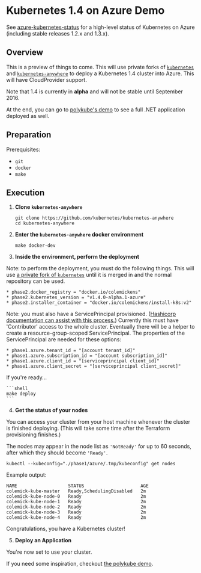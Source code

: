 # Kubernetes 1.4 on Azure Demo

See [azure-kubernetes-status](https://github.com/colemickens/azure-kubernetes-status)
for a high-level status of Kubernetes on Azure (including stable releases
1.2.x and 1.3.x).

## Overview

This is a preview of things to come. This will use private forks of
[`kubernetes`](https://github.com/colemickens/kubernetes/tree/azure-cloudprovider) 
and [`kubernetes-anywhere`](https://github.com/colemickens/kubernetes-anywhere/tree/azure) 
to deploy a Kubernetes 1.4 cluster into
Azure. This will have CloudProvider support.

Note that 1.4 is currently in **alpha** and will not be stable until 
September 2016.

At the end, you can go to 
[polykube's demo](https://github.com/colemickens/polykube/tree/master/DEMO.md) 
to see a full .NET application deployed as well.


## Preparation

Prerequisites:
  * `git`
  * `docker`
  * `make`


## Execution

1. **Clone `kubernetes-anywhere`**

    ```shell
    git clone https://github.com/kubernetes/kubernetes-anywhere
    cd kubernetes-anywhere
    ```

2. **Enter the `kubernetes-anywhere` docker environment**

    ```shell
    make docker-dev
    ```

3. **Inside the environment, perform the deployment**

  Note: to perform the deployment, you must do the following things.
  This will use [a private fork of `kubernetes`](https://github.com/colemickens/kubernetes/tree/azure-cloudprovider) 
  until it is merged in and the normal repository can be used.
  ```
  * phase2.docker_registry = "docker.io/colemickens"
  * phase2.kubernetes_version = "v1.4.0-alpha.1-azure"
  * phase2.installer_container = "docker.io/colemickens/install-k8s:v2"
  ```

  Note: you must also have a ServicePrincipal provisioned.
  ([Hashicorp documentation can assist with this process.](https://www.packer.io/docs/builders/azure-setup.html))
  Currently this must have 'Contributor' access to the whole cluster.
  Eventually there will be a helper to create a resource-group-scoped 
  ServicePrincipal. The properties of the ServicePrincipal are needed for
  these options:
  ```
  * phase1.azure.tenant_id = "[account tenant_id]"
  * phase1.azure.subscription_id = "[account subscription_id]"
  * phase1.azure.client_id = "[serviceprincipal client_id]"
  * phase1.azure.client_secret = "[serviceprincipal client_secret]"
  ```

  If you're ready...

    ```shell
    make deploy
    ```

4. **Get the status of your nodes**

  You can access your cluster from your host machine whenever the cluster is 
  finished deploying. (This will take some time after the Terraform provisioning
  finishes.)

  The nodes may appear in the node list as `'NotReady'` for up to 60 seconds,
  after which they should become `'Ready'`.

  ```shell
  kubectl --kubeconfig="./phase1/azure/.tmp/kubeconfig" get nodes
  ```

  Example output:

  ```shell
  NAME                   STATUS                     AGE
  colemick-kube-master   Ready,SchedulingDisabled   2m
  colemick-kube-node-0   Ready                      2m
  colemick-kube-node-1   Ready                      2m
  colemick-kube-node-2   Ready                      2m
  colemick-kube-node-3   Ready                      2m
  colemick-kube-node-4   Ready                      2m
  ```

  Congratulations, you have a Kubernetes cluster!

5. **Deploy an Application**

  You're now set to use your cluster.

  If you need some inspiration, checkout 
  [the polykube demo](https://github.com/colemickens/polykube/tree/master/DEMO.md).
